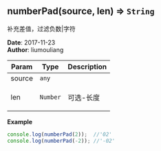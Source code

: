 ## numberPad(source, len) ⇒ <code>String</code>
<p>补充差值，过滤负数|字符</p>

**Date**: 2017-11-23  
**Author**: liumouliang  

| Param | Type | Description |
| --- | --- | --- |
| source | <code>any</code> |  |
| len | <code>Number</code> | <p>可选-长度|默认2</p> |

**Example**  
```javascript
console.log(numberPad(2));  //'02'
console.log(numberPad(-2)); //'-02'
```
